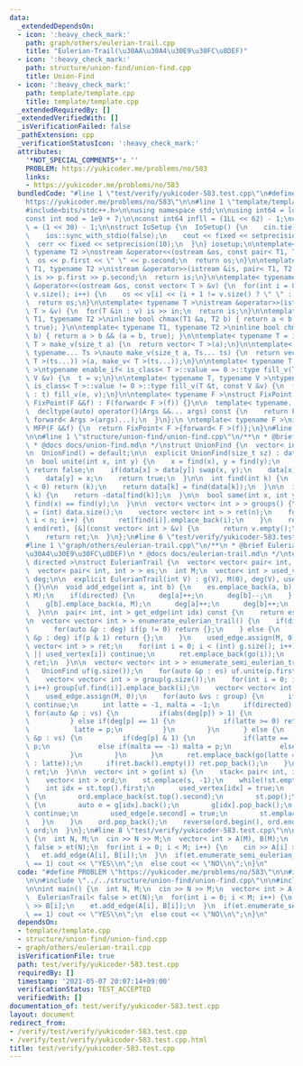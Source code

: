 ```yaml
---
data:
  _extendedDependsOn:
  - icon: ':heavy_check_mark:'
    path: graph/others/eulerian-trail.cpp
    title: "Eulerian-Trail(\u30AA\u30A4\u30E9\u30FC\u8DEF)"
  - icon: ':heavy_check_mark:'
    path: structure/union-find/union-find.cpp
    title: Union-Find
  - icon: ':heavy_check_mark:'
    path: template/template.cpp
    title: template/template.cpp
  _extendedRequiredBy: []
  _extendedVerifiedWith: []
  _isVerificationFailed: false
  _pathExtension: cpp
  _verificationStatusIcon: ':heavy_check_mark:'
  attributes:
    '*NOT_SPECIAL_COMMENTS*': ''
    PROBLEM: https://yukicoder.me/problems/no/583
    links:
    - https://yukicoder.me/problems/no/583
  bundledCode: "#line 1 \"test/verify/yukicoder-583.test.cpp\"\n#define PROBLEM \"\
    https://yukicoder.me/problems/no/583\"\n\n#line 1 \"template/template.cpp\"\n\
    #include<bits/stdc++.h>\n\nusing namespace std;\n\nusing int64 = long long;\n\
    const int mod = 1e9 + 7;\n\nconst int64 infll = (1LL << 62) - 1;\nconst int inf\
    \ = (1 << 30) - 1;\n\nstruct IoSetup {\n  IoSetup() {\n    cin.tie(nullptr);\n\
    \    ios::sync_with_stdio(false);\n    cout << fixed << setprecision(10);\n  \
    \  cerr << fixed << setprecision(10);\n  }\n} iosetup;\n\ntemplate< typename T1,\
    \ typename T2 >\nostream &operator<<(ostream &os, const pair< T1, T2 >& p) {\n\
    \  os << p.first << \" \" << p.second;\n  return os;\n}\n\ntemplate< typename\
    \ T1, typename T2 >\nistream &operator>>(istream &is, pair< T1, T2 > &p) {\n \
    \ is >> p.first >> p.second;\n  return is;\n}\n\ntemplate< typename T >\nostream\
    \ &operator<<(ostream &os, const vector< T > &v) {\n  for(int i = 0; i < (int)\
    \ v.size(); i++) {\n    os << v[i] << (i + 1 != v.size() ? \" \" : \"\");\n  }\n\
    \  return os;\n}\n\ntemplate< typename T >\nistream &operator>>(istream &is, vector<\
    \ T > &v) {\n  for(T &in : v) is >> in;\n  return is;\n}\n\ntemplate< typename\
    \ T1, typename T2 >\ninline bool chmax(T1 &a, T2 b) { return a < b && (a = b,\
    \ true); }\n\ntemplate< typename T1, typename T2 >\ninline bool chmin(T1 &a, T2\
    \ b) { return a > b && (a = b, true); }\n\ntemplate< typename T = int64 >\nvector<\
    \ T > make_v(size_t a) {\n  return vector< T >(a);\n}\n\ntemplate< typename T,\
    \ typename... Ts >\nauto make_v(size_t a, Ts... ts) {\n  return vector< decltype(make_v<\
    \ T >(ts...)) >(a, make_v< T >(ts...));\n}\n\ntemplate< typename T, typename V\
    \ >\ntypename enable_if< is_class< T >::value == 0 >::type fill_v(T &t, const\
    \ V &v) {\n  t = v;\n}\n\ntemplate< typename T, typename V >\ntypename enable_if<\
    \ is_class< T >::value != 0 >::type fill_v(T &t, const V &v) {\n  for(auto &e\
    \ : t) fill_v(e, v);\n}\n\ntemplate< typename F >\nstruct FixPoint : F {\n  explicit\
    \ FixPoint(F &&f) : F(forward< F >(f)) {}\n\n  template< typename... Args >\n\
    \  decltype(auto) operator()(Args &&... args) const {\n    return F::operator()(*this,\
    \ forward< Args >(args)...);\n  }\n};\n \ntemplate< typename F >\ninline decltype(auto)\
    \ MFP(F &&f) {\n  return FixPoint< F >{forward< F >(f)};\n}\n#line 4 \"test/verify/yukicoder-583.test.cpp\"\
    \n\n#line 1 \"structure/union-find/union-find.cpp\"\n/**\n * @brief Union-Find\n\
    \ * @docs docs/union-find.md\n */\nstruct UnionFind {\n  vector< int > data;\n\
    \n  UnionFind() = default;\n\n  explicit UnionFind(size_t sz) : data(sz, -1) {}\n\
    \n  bool unite(int x, int y) {\n    x = find(x), y = find(y);\n    if(x == y)\
    \ return false;\n    if(data[x] > data[y]) swap(x, y);\n    data[x] += data[y];\n\
    \    data[y] = x;\n    return true;\n  }\n\n  int find(int k) {\n    if(data[k]\
    \ < 0) return (k);\n    return data[k] = find(data[k]);\n  }\n\n  int size(int\
    \ k) {\n    return -data[find(k)];\n  }\n\n  bool same(int x, int y) {\n    return\
    \ find(x) == find(y);\n  }\n\n  vector< vector< int > > groups() {\n    int n\
    \ = (int) data.size();\n    vector< vector< int > > ret(n);\n    for(int i = 0;\
    \ i < n; i++) {\n      ret[find(i)].emplace_back(i);\n    }\n    ret.erase(remove_if(begin(ret),\
    \ end(ret), [&](const vector< int > &v) {\n      return v.empty();\n    }));\n\
    \    return ret;\n  }\n};\n#line 6 \"test/verify/yukicoder-583.test.cpp\"\n\n\
    #line 1 \"graph/others/eulerian-trail.cpp\"\n/**\n * @brief Eulerian-Trail(\u30AA\
    \u30A4\u30E9\u30FC\u8DEF)\n * @docs docs/eulerian-trail.md\n */\ntemplate< bool\
    \ directed >\nstruct EulerianTrail {\n  vector< vector< pair< int, int > > > g;\n\
    \  vector< pair< int, int > > es;\n  int M;\n  vector< int > used_vertex, used_edge,\
    \ deg;\n\n  explicit EulerianTrail(int V) : g(V), M(0), deg(V), used_vertex(V)\
    \ {}\n\n  void add_edge(int a, int b) {\n    es.emplace_back(a, b);\n    g[a].emplace_back(b,\
    \ M);\n    if(directed) {\n      deg[a]++;\n      deg[b]--;\n    } else {\n  \
    \    g[b].emplace_back(a, M);\n      deg[a]++;\n      deg[b]++;\n    }\n    M++;\n\
    \  }\n\n  pair< int, int > get_edge(int idx) const {\n    return es[idx];\n  }\n\
    \n  vector< vector< int > > enumerate_eulerian_trail() {\n    if(directed) {\n\
    \      for(auto &p : deg) if(p != 0) return {};\n    } else {\n      for(auto\
    \ &p : deg) if(p & 1) return {};\n    }\n    used_edge.assign(M, 0);\n    vector<\
    \ vector< int > > ret;\n    for(int i = 0; i < (int) g.size(); i++) {\n      if(g[i].empty()\
    \ || used_vertex[i]) continue;\n      ret.emplace_back(go(i));\n    }\n    return\
    \ ret;\n  }\n\n  vector< vector< int > > enumerate_semi_eulerian_trail() {\n \
    \   UnionFind uf(g.size());\n    for(auto &p : es) uf.unite(p.first, p.second);\n\
    \    vector< vector< int > > group(g.size());\n    for(int i = 0; i < (int) g.size();\
    \ i++) group[uf.find(i)].emplace_back(i);\n    vector< vector< int > > ret;\n\
    \    used_edge.assign(M, 0);\n    for(auto &vs : group) {\n      if(vs.empty())\
    \ continue;\n      int latte = -1, malta = -1;\n      if(directed) {\n       \
    \ for(auto &p : vs) {\n          if(abs(deg[p]) > 1) {\n            return {};\n\
    \          } else if(deg[p] == 1) {\n            if(latte >= 0) return {};\n \
    \           latte = p;\n          }\n        }\n      } else {\n        for(auto\
    \ &p : vs) {\n          if(deg[p] & 1) {\n            if(latte == -1) latte =\
    \ p;\n            else if(malta == -1) malta = p;\n            else return {};\n\
    \          }\n        }\n      }\n      ret.emplace_back(go(latte == -1 ? vs.front()\
    \ : latte));\n      if(ret.back().empty()) ret.pop_back();\n    }\n    return\
    \ ret;\n  }\n\n  vector< int > go(int s) {\n    stack< pair< int, int > > st;\n\
    \    vector< int > ord;\n    st.emplace(s, -1);\n    while(!st.empty()) {\n  \
    \    int idx = st.top().first;\n      used_vertex[idx] = true;\n      if(g[idx].empty())\
    \ {\n        ord.emplace_back(st.top().second);\n        st.pop();\n      } else\
    \ {\n        auto e = g[idx].back();\n        g[idx].pop_back();\n        if(used_edge[e.second])\
    \ continue;\n        used_edge[e.second] = true;\n        st.emplace(e);\n   \
    \   }\n    }\n    ord.pop_back();\n    reverse(ord.begin(), ord.end());\n    return\
    \ ord;\n  }\n};\n#line 8 \"test/verify/yukicoder-583.test.cpp\"\n\nint main()\
    \ {\n  int N, M;\n  cin >> N >> M;\n  vector< int > A(M), B(M);\n  EulerianTrail<\
    \ false > et(N);\n  for(int i = 0; i < M; i++) {\n    cin >> A[i] >> B[i];\n \
    \   et.add_edge(A[i], B[i]);\n  }\n  if(et.enumerate_semi_eulerian_trail().size()\
    \ == 1) cout << \"YES\\n\";\n  else cout << \"NO\\n\";\n}\n"
  code: "#define PROBLEM \"https://yukicoder.me/problems/no/583\"\n\n#include \"../../template/template.cpp\"\
    \n\n#include \"../../structure/union-find/union-find.cpp\"\n\n#include \"../../graph/others/eulerian-trail.cpp\"\
    \n\nint main() {\n  int N, M;\n  cin >> N >> M;\n  vector< int > A(M), B(M);\n\
    \  EulerianTrail< false > et(N);\n  for(int i = 0; i < M; i++) {\n    cin >> A[i]\
    \ >> B[i];\n    et.add_edge(A[i], B[i]);\n  }\n  if(et.enumerate_semi_eulerian_trail().size()\
    \ == 1) cout << \"YES\\n\";\n  else cout << \"NO\\n\";\n}\n"
  dependsOn:
  - template/template.cpp
  - structure/union-find/union-find.cpp
  - graph/others/eulerian-trail.cpp
  isVerificationFile: true
  path: test/verify/yukicoder-583.test.cpp
  requiredBy: []
  timestamp: '2021-05-07 20:07:14+09:00'
  verificationStatus: TEST_ACCEPTED
  verifiedWith: []
documentation_of: test/verify/yukicoder-583.test.cpp
layout: document
redirect_from:
- /verify/test/verify/yukicoder-583.test.cpp
- /verify/test/verify/yukicoder-583.test.cpp.html
title: test/verify/yukicoder-583.test.cpp
---
```

